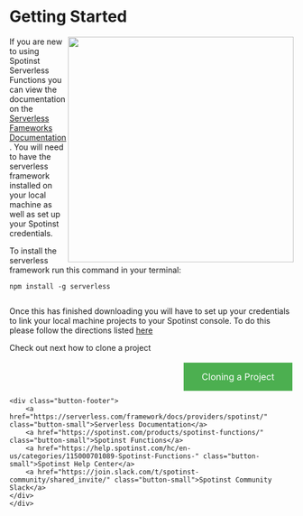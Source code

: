    
<style>
.button {
    background-color: #4CAF50;
    border: none;
    color: white;
    padding: 15px 32px;
    text-align: center;
    text-decoration: none;
    font-size: 16px;
    margin: 4px 2px;
    cursor: pointer;
    float:right;
}
.menu-group{
	display:inline-block;
}
li{
	font-size: 16px;
}
.button-footer{
    text-align:center;
    }
.button-small{
    padding: 5px;
    display: inline-block;
    border: 1px;
    border-style: solid;
    border-radius: 5px;
    }
</style>

<div class="menu-group">
	<h1>Getting Started</h1>
	<div>
        <img align="right" width="400" src="./assets/terminal.jpg">
<p>
If you are new to using Spotinst Serverless Functions you can view the documentation on the <a href="https://serverless.com/framework/docs/providers/spotinst/">Serverless Fameworks Documentation</a>. You will need to have the serverless framework installed on your local machine as well as set up your Spotinst credentials.
    </p><p>
To install the serverless framework run this command in your terminal:
    </p><p>
	<pre class="highlight"><code>npm install -g serverless
	</code></pre>
    </p><p>
Once this has finished downloading you will have to set up your credentials to link your local machine projects to your Spotinst console. To do this please follow the directions listed <a href="https://serverless.com/framework/docs/providers/spotinst/guide/credentials/">here</a>
    </p>
        <p>
        Check out next how to clone a project
        </p>
<a href="./cloning-project" class="button">Cloning a Project</a>        
    </div><br><br><br>
    
    <div class="button-footer">
        <a href="https://serverless.com/framework/docs/providers/spotinst/" class="button-small">Serverless Documentation</a>
        <a href="https://spotinst.com/products/spotinst-functions/" class="button-small">Spotinst Functions</a>
        <a href="https://help.spotinst.com/hc/en-us/categories/115000701089-Spotinst-Functions-" class="button-small">Spotinst Help Center</a>
        <a href="https://join.slack.com/t/spotinst-community/shared_invite/" class="button-small">Spotinst Community Slack</a>
    </div>
	</div>
	